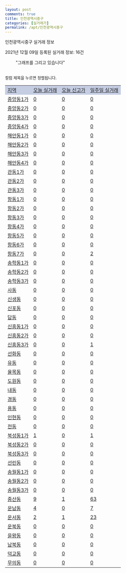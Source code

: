 ```yaml
---
layout: post
comments: true
title: 인천광역시중구
categories: [실거래가]
permalink: /apt/인천광역시중구
---
```


인천광역시중구 실거래 정보

2021년 12월 09일 등록된 실거래 정보: 16건

<!--<script async src="https://pagead2.googlesyndication.com/pagead/js/adsbygoogle.js?client=ca-pub-3485438051770037"
 crossorigin="anonymous"></script>-->

<script type="text/javascript">
  google.charts.load('current', {'packages':['corechart']});
  google.charts.setOnLoadCallback(drawChart);

  function drawChart() {
    var data = google.visualization.arrayToDataTable([['거래일', '매매', '전월세', '전매'], ['21-01', 246, 374, 5], ['21-02', 225, 287, 2], ['21-03', 403, 392, 5], ['21-04', 281, 317, 4], ['21-05', 219, 306, 4], ['21-06', 182, 318, 7], ['21-07', 247, 343, 14], ['21-08', 269, 349, 11], ['21-09', 357, 402, 4], ['21-10', 234, 395, 4], ['21-11', 96, 235, 8], ['21-12', 5, 51, 0]]);

    var options = {
      title: '최근 1년간 유형별 거래량 추이',
      legend: { position: 'bottom' }
    };

    setTimeout(function() {
        var chart = new google.visualization.LineChart(document.getElementById('columnchart_material'));
        chart.draw(data, (options));
        document.getElementById('loading').style.display = 'none';
        var dayLabel = (new Date()).getDay();
        if (dayLabel < 2) {
            sorttable.innerSortFunction.apply(document.getElementById('week'), []);
            sorttable.innerSortFunction.apply(document.getElementById('week'), []);        
        }
        else {
            sorttable.innerSortFunction.apply(document.getElementById('today'), []);
            sorttable.innerSortFunction.apply(document.getElementById('today'), []);
        }
    }, 200);

  }
</script>

<div id="loading" style="z-index:20; display: block; margin-left: 35px">"그래프를 그리고 있습니다"</div>
<div id="columnchart_material" style="width: 95%; margin-left: -35px; display: block"></div>
<!--<div style="width: 95%; margin-left: -35px; display: block">
      <script async src="https://pagead2.googlesyndication.com/pagead/js/adsbygoogle.js?client=ca-pub-3485438051770037"
          crossorigin="anonymous"></script>
      <ins class="adsbygoogle"
          style="display:block"
          data-ad-format="fluid"
          data-ad-layout-key="-fb+5w+4e-db+86"
          data-ad-client="ca-pub-3485438051770037"
          data-ad-slot="1827090281"></ins>
      <script>
          (adsbygoogle = window.adsbygoogle || []).push({});
      </script>
</div>-->
<br>

<font size='small' style='font-size: small;'>컬럼 제목을 누르면 정렬됩니다.</font>
<table class="sortable">
  <tr style='background-color: rgba(114, 132, 186,0.4);'>
    <td id="region"><a href="#">지역</a></td>
    <td id="today"><a href="#">오늘 실거래</a></td>
    <td id="today_new"><a href="#">오늘 신고가</a></td>
    <td id="week"><a href="#">일주일 실거래</a></td>
  </tr>

  
  <tr class="item">
    <td><a href="인천광역시중구중앙동1가">중앙동1가</a></td>
    <td><a href="인천광역시중구중앙동1가">0</a></td>
    <td><a href="인천광역시중구중앙동1가">0</a></td>
    <td><a href="인천광역시중구중앙동1가">0</a></td>
  </tr>
    

  <tr class="item">
    <td><a href="인천광역시중구중앙동2가">중앙동2가</a></td>
    <td><a href="인천광역시중구중앙동2가">0</a></td>
    <td><a href="인천광역시중구중앙동2가">0</a></td>
    <td><a href="인천광역시중구중앙동2가">0</a></td>
  </tr>
    

  <tr class="item">
    <td><a href="인천광역시중구중앙동3가">중앙동3가</a></td>
    <td><a href="인천광역시중구중앙동3가">0</a></td>
    <td><a href="인천광역시중구중앙동3가">0</a></td>
    <td><a href="인천광역시중구중앙동3가">0</a></td>
  </tr>
    

  <tr class="item">
    <td><a href="인천광역시중구중앙동4가">중앙동4가</a></td>
    <td><a href="인천광역시중구중앙동4가">0</a></td>
    <td><a href="인천광역시중구중앙동4가">0</a></td>
    <td><a href="인천광역시중구중앙동4가">0</a></td>
  </tr>
    

  <tr class="item">
    <td><a href="인천광역시중구해안동1가">해안동1가</a></td>
    <td><a href="인천광역시중구해안동1가">0</a></td>
    <td><a href="인천광역시중구해안동1가">0</a></td>
    <td><a href="인천광역시중구해안동1가">0</a></td>
  </tr>
    

  <tr class="item">
    <td><a href="인천광역시중구해안동2가">해안동2가</a></td>
    <td><a href="인천광역시중구해안동2가">0</a></td>
    <td><a href="인천광역시중구해안동2가">0</a></td>
    <td><a href="인천광역시중구해안동2가">0</a></td>
  </tr>
    

  <tr class="item">
    <td><a href="인천광역시중구해안동3가">해안동3가</a></td>
    <td><a href="인천광역시중구해안동3가">0</a></td>
    <td><a href="인천광역시중구해안동3가">0</a></td>
    <td><a href="인천광역시중구해안동3가">0</a></td>
  </tr>
    

  <tr class="item">
    <td><a href="인천광역시중구해안동4가">해안동4가</a></td>
    <td><a href="인천광역시중구해안동4가">0</a></td>
    <td><a href="인천광역시중구해안동4가">0</a></td>
    <td><a href="인천광역시중구해안동4가">0</a></td>
  </tr>
    

  <tr class="item">
    <td><a href="인천광역시중구관동1가">관동1가</a></td>
    <td><a href="인천광역시중구관동1가">0</a></td>
    <td><a href="인천광역시중구관동1가">0</a></td>
    <td><a href="인천광역시중구관동1가">0</a></td>
  </tr>
    

  <tr class="item">
    <td><a href="인천광역시중구관동2가">관동2가</a></td>
    <td><a href="인천광역시중구관동2가">0</a></td>
    <td><a href="인천광역시중구관동2가">0</a></td>
    <td><a href="인천광역시중구관동2가">0</a></td>
  </tr>
    

  <tr class="item">
    <td><a href="인천광역시중구관동3가">관동3가</a></td>
    <td><a href="인천광역시중구관동3가">0</a></td>
    <td><a href="인천광역시중구관동3가">0</a></td>
    <td><a href="인천광역시중구관동3가">0</a></td>
  </tr>
    

  <tr class="item">
    <td><a href="인천광역시중구항동1가">항동1가</a></td>
    <td><a href="인천광역시중구항동1가">0</a></td>
    <td><a href="인천광역시중구항동1가">0</a></td>
    <td><a href="인천광역시중구항동1가">0</a></td>
  </tr>
    

  <tr class="item">
    <td><a href="인천광역시중구항동2가">항동2가</a></td>
    <td><a href="인천광역시중구항동2가">0</a></td>
    <td><a href="인천광역시중구항동2가">0</a></td>
    <td><a href="인천광역시중구항동2가">0</a></td>
  </tr>
    

  <tr class="item">
    <td><a href="인천광역시중구항동3가">항동3가</a></td>
    <td><a href="인천광역시중구항동3가">0</a></td>
    <td><a href="인천광역시중구항동3가">0</a></td>
    <td><a href="인천광역시중구항동3가">0</a></td>
  </tr>
    

  <tr class="item">
    <td><a href="인천광역시중구항동4가">항동4가</a></td>
    <td><a href="인천광역시중구항동4가">0</a></td>
    <td><a href="인천광역시중구항동4가">0</a></td>
    <td><a href="인천광역시중구항동4가">0</a></td>
  </tr>
    

  <tr class="item">
    <td><a href="인천광역시중구항동5가">항동5가</a></td>
    <td><a href="인천광역시중구항동5가">0</a></td>
    <td><a href="인천광역시중구항동5가">0</a></td>
    <td><a href="인천광역시중구항동5가">0</a></td>
  </tr>
    

  <tr class="item">
    <td><a href="인천광역시중구항동6가">항동6가</a></td>
    <td><a href="인천광역시중구항동6가">0</a></td>
    <td><a href="인천광역시중구항동6가">0</a></td>
    <td><a href="인천광역시중구항동6가">0</a></td>
  </tr>
    

  <tr class="item">
    <td><a href="인천광역시중구항동7가">항동7가</a></td>
    <td><a href="인천광역시중구항동7가">0</a></td>
    <td><a href="인천광역시중구항동7가">0</a></td>
    <td><a href="인천광역시중구항동7가">2</a></td>
  </tr>
    

  <tr class="item">
    <td><a href="인천광역시중구송학동1가">송학동1가</a></td>
    <td><a href="인천광역시중구송학동1가">0</a></td>
    <td><a href="인천광역시중구송학동1가">0</a></td>
    <td><a href="인천광역시중구송학동1가">0</a></td>
  </tr>
    

  <tr class="item">
    <td><a href="인천광역시중구송학동2가">송학동2가</a></td>
    <td><a href="인천광역시중구송학동2가">0</a></td>
    <td><a href="인천광역시중구송학동2가">0</a></td>
    <td><a href="인천광역시중구송학동2가">0</a></td>
  </tr>
    

  <tr class="item">
    <td><a href="인천광역시중구송학동3가">송학동3가</a></td>
    <td><a href="인천광역시중구송학동3가">0</a></td>
    <td><a href="인천광역시중구송학동3가">0</a></td>
    <td><a href="인천광역시중구송학동3가">0</a></td>
  </tr>
    

  <tr class="item">
    <td><a href="인천광역시중구사동">사동</a></td>
    <td><a href="인천광역시중구사동">0</a></td>
    <td><a href="인천광역시중구사동">0</a></td>
    <td><a href="인천광역시중구사동">0</a></td>
  </tr>
    

  <tr class="item">
    <td><a href="인천광역시중구신생동">신생동</a></td>
    <td><a href="인천광역시중구신생동">0</a></td>
    <td><a href="인천광역시중구신생동">0</a></td>
    <td><a href="인천광역시중구신생동">0</a></td>
  </tr>
    

  <tr class="item">
    <td><a href="인천광역시중구신포동">신포동</a></td>
    <td><a href="인천광역시중구신포동">0</a></td>
    <td><a href="인천광역시중구신포동">0</a></td>
    <td><a href="인천광역시중구신포동">0</a></td>
  </tr>
    

  <tr class="item">
    <td><a href="인천광역시중구답동">답동</a></td>
    <td><a href="인천광역시중구답동">0</a></td>
    <td><a href="인천광역시중구답동">0</a></td>
    <td><a href="인천광역시중구답동">0</a></td>
  </tr>
    

  <tr class="item">
    <td><a href="인천광역시중구신흥동1가">신흥동1가</a></td>
    <td><a href="인천광역시중구신흥동1가">0</a></td>
    <td><a href="인천광역시중구신흥동1가">0</a></td>
    <td><a href="인천광역시중구신흥동1가">0</a></td>
  </tr>
    

  <tr class="item">
    <td><a href="인천광역시중구신흥동2가">신흥동2가</a></td>
    <td><a href="인천광역시중구신흥동2가">0</a></td>
    <td><a href="인천광역시중구신흥동2가">0</a></td>
    <td><a href="인천광역시중구신흥동2가">0</a></td>
  </tr>
    

  <tr class="item">
    <td><a href="인천광역시중구신흥동3가">신흥동3가</a></td>
    <td><a href="인천광역시중구신흥동3가">0</a></td>
    <td><a href="인천광역시중구신흥동3가">0</a></td>
    <td><a href="인천광역시중구신흥동3가">1</a></td>
  </tr>
    

  <tr class="item">
    <td><a href="인천광역시중구선화동">선화동</a></td>
    <td><a href="인천광역시중구선화동">0</a></td>
    <td><a href="인천광역시중구선화동">0</a></td>
    <td><a href="인천광역시중구선화동">0</a></td>
  </tr>
    

  <tr class="item">
    <td><a href="인천광역시중구유동">유동</a></td>
    <td><a href="인천광역시중구유동">0</a></td>
    <td><a href="인천광역시중구유동">0</a></td>
    <td><a href="인천광역시중구유동">0</a></td>
  </tr>
    

  <tr class="item">
    <td><a href="인천광역시중구율목동">율목동</a></td>
    <td><a href="인천광역시중구율목동">0</a></td>
    <td><a href="인천광역시중구율목동">0</a></td>
    <td><a href="인천광역시중구율목동">0</a></td>
  </tr>
    

  <tr class="item">
    <td><a href="인천광역시중구도원동">도원동</a></td>
    <td><a href="인천광역시중구도원동">0</a></td>
    <td><a href="인천광역시중구도원동">0</a></td>
    <td><a href="인천광역시중구도원동">0</a></td>
  </tr>
    

  <tr class="item">
    <td><a href="인천광역시중구내동">내동</a></td>
    <td><a href="인천광역시중구내동">0</a></td>
    <td><a href="인천광역시중구내동">0</a></td>
    <td><a href="인천광역시중구내동">0</a></td>
  </tr>
    

  <tr class="item">
    <td><a href="인천광역시중구경동">경동</a></td>
    <td><a href="인천광역시중구경동">0</a></td>
    <td><a href="인천광역시중구경동">0</a></td>
    <td><a href="인천광역시중구경동">0</a></td>
  </tr>
    

  <tr class="item">
    <td><a href="인천광역시중구용동">용동</a></td>
    <td><a href="인천광역시중구용동">0</a></td>
    <td><a href="인천광역시중구용동">0</a></td>
    <td><a href="인천광역시중구용동">0</a></td>
  </tr>
    

  <tr class="item">
    <td><a href="인천광역시중구인현동">인현동</a></td>
    <td><a href="인천광역시중구인현동">0</a></td>
    <td><a href="인천광역시중구인현동">0</a></td>
    <td><a href="인천광역시중구인현동">0</a></td>
  </tr>
    

  <tr class="item">
    <td><a href="인천광역시중구전동">전동</a></td>
    <td><a href="인천광역시중구전동">0</a></td>
    <td><a href="인천광역시중구전동">0</a></td>
    <td><a href="인천광역시중구전동">0</a></td>
  </tr>
    

  <tr class="item">
    <td><a href="인천광역시중구북성동1가">북성동1가</a></td>
    <td><a href="인천광역시중구북성동1가">1</a></td>
    <td><a href="인천광역시중구북성동1가">0</a></td>
    <td><a href="인천광역시중구북성동1가">1</a></td>
  </tr>
    

  <tr class="item">
    <td><a href="인천광역시중구북성동2가">북성동2가</a></td>
    <td><a href="인천광역시중구북성동2가">0</a></td>
    <td><a href="인천광역시중구북성동2가">0</a></td>
    <td><a href="인천광역시중구북성동2가">0</a></td>
  </tr>
    

  <tr class="item">
    <td><a href="인천광역시중구북성동3가">북성동3가</a></td>
    <td><a href="인천광역시중구북성동3가">0</a></td>
    <td><a href="인천광역시중구북성동3가">0</a></td>
    <td><a href="인천광역시중구북성동3가">0</a></td>
  </tr>
    

  <tr class="item">
    <td><a href="인천광역시중구선린동">선린동</a></td>
    <td><a href="인천광역시중구선린동">0</a></td>
    <td><a href="인천광역시중구선린동">0</a></td>
    <td><a href="인천광역시중구선린동">0</a></td>
  </tr>
    

  <tr class="item">
    <td><a href="인천광역시중구송월동1가">송월동1가</a></td>
    <td><a href="인천광역시중구송월동1가">0</a></td>
    <td><a href="인천광역시중구송월동1가">0</a></td>
    <td><a href="인천광역시중구송월동1가">0</a></td>
  </tr>
    

  <tr class="item">
    <td><a href="인천광역시중구송월동2가">송월동2가</a></td>
    <td><a href="인천광역시중구송월동2가">0</a></td>
    <td><a href="인천광역시중구송월동2가">0</a></td>
    <td><a href="인천광역시중구송월동2가">0</a></td>
  </tr>
    

  <tr class="item">
    <td><a href="인천광역시중구송월동3가">송월동3가</a></td>
    <td><a href="인천광역시중구송월동3가">0</a></td>
    <td><a href="인천광역시중구송월동3가">0</a></td>
    <td><a href="인천광역시중구송월동3가">0</a></td>
  </tr>
    

  <tr class="item">
    <td><a href="인천광역시중구중산동">중산동</a></td>
    <td><a href="인천광역시중구중산동">9</a></td>
    <td><a href="인천광역시중구중산동">1</a></td>
    <td><a href="인천광역시중구중산동">63</a></td>
  </tr>
    

  <tr class="item">
    <td><a href="인천광역시중구운남동">운남동</a></td>
    <td><a href="인천광역시중구운남동">4</a></td>
    <td><a href="인천광역시중구운남동">0</a></td>
    <td><a href="인천광역시중구운남동">7</a></td>
  </tr>
    

  <tr class="item">
    <td><a href="인천광역시중구운서동">운서동</a></td>
    <td><a href="인천광역시중구운서동">2</a></td>
    <td><a href="인천광역시중구운서동">1</a></td>
    <td><a href="인천광역시중구운서동">23</a></td>
  </tr>
    

  <tr class="item">
    <td><a href="인천광역시중구운북동">운북동</a></td>
    <td><a href="인천광역시중구운북동">0</a></td>
    <td><a href="인천광역시중구운북동">0</a></td>
    <td><a href="인천광역시중구운북동">0</a></td>
  </tr>
    

  <tr class="item">
    <td><a href="인천광역시중구을왕동">을왕동</a></td>
    <td><a href="인천광역시중구을왕동">0</a></td>
    <td><a href="인천광역시중구을왕동">0</a></td>
    <td><a href="인천광역시중구을왕동">0</a></td>
  </tr>
    

  <tr class="item">
    <td><a href="인천광역시중구남북동">남북동</a></td>
    <td><a href="인천광역시중구남북동">0</a></td>
    <td><a href="인천광역시중구남북동">0</a></td>
    <td><a href="인천광역시중구남북동">0</a></td>
  </tr>
    

  <tr class="item">
    <td><a href="인천광역시중구덕교동">덕교동</a></td>
    <td><a href="인천광역시중구덕교동">0</a></td>
    <td><a href="인천광역시중구덕교동">0</a></td>
    <td><a href="인천광역시중구덕교동">0</a></td>
  </tr>
    

  <tr class="item">
    <td><a href="인천광역시중구무의동">무의동</a></td>
    <td><a href="인천광역시중구무의동">0</a></td>
    <td><a href="인천광역시중구무의동">0</a></td>
    <td><a href="인천광역시중구무의동">0</a></td>
  </tr>
    


</table>


    